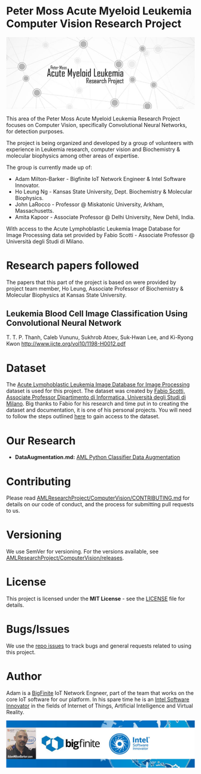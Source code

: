# Peter Moss Acute Myeloid Leukemia Computer Vision Research Project 

![Peter Moss Acute Myeloid Leukemia Computer Vision Research Project ](Media/Images/Banner-Social.jpg) 

This area of the Peter Moss Acute Myeloid Leukemia Research Project focuses on Computer Vision, specifically Convolutional Neural Networks, for detection purposes. 

The project is being organized and developed by a group of volunteers with experience in Leukemia research, computer vision and Biochemistry & molecular biophysics among other areas of expertise. 

The group is currently made up of:

- Adam Milton-Barker - Bigfinite IoT Network Engineer & Intel Software Innovator.
- Ho  Leung Ng - Kansas State University, Dept. Biochemistry & Molecular Biophysics.
- John LaRocco  -  Professor @ Miskatonic University, Arkham, Massachusetts.
- Amita Kapoor  -   Associate Professor @ Delhi University, New Dehli, India.

With access to the Acute Lymphoblastic Leukemia Image Database for Image Processing data set provided by Fabio Scotti - Associate Professor @ Università degli Studi di Milano.

# Research papers followed

The papers that this part of the project is based on were provided by project team member, Ho Leung, Associate Professor of Biochemistry & Molecular Biophysics at Kansas State University. 

## Leukemia Blood Cell Image Classification Using Convolutional Neural Network
T. T. P. Thanh, Caleb Vununu, Sukhrob Atoev, Suk-Hwan Lee, and Ki-Ryong Kwon 
http://www.ijcte.org/vol10/1198-H0012.pdf

# Dataset  

The [Acute Lymphoblastic Leukemia Image Database for Image Processing](https://homes.di.unimi.it/scotti/all/) dataset is used for this project. The dataset was created by [Fabio Scotti, Associate Professor Dipartimento di Informatica, Università degli Studi di Milano](https://homes.di.unimi.it/scotti/). Big thanks to Fabio for his research and time put in to creating the dataset and documentation, it is one of his personal projects. You will need to follow the steps outlined [here](https://homes.di.unimi.it/scotti/all/#download) to gain access to the dataset.

# Our Research

- __DataAugmentation.md:__ [AML Python Classifier Data Augmentation](https://github.com/AMLResearchProject/ComputerVision/blob/master/AML-Classifier/Python/DataAugmentation.ipynb)

# Contributing

Please read [AMLResearchProject/ComputerVision/CONTRIBUTING.md](https://github.com/AMLResearchProject/ComputerVision/blob/master/CONTRIBUTING.md "AMLResearchProject/ComputerVision/CONTRIBUTING.md") for details on our code of conduct, and the process for submitting pull requests to us.

# Versioning

We use SemVer for versioning. For the versions available, see [AMLResearchProject/ComputerVision/releases](https://github.com/AMLResearchProject/ComputerVision/releases "AMLResearchProject/ComputerVision/releases").

# License

This project is licensed under the **MIT License** - see the [LICENSE](https://github.com/AMLResearchProject/ComputerVision/blob/master/LICENSE "LICENSE") file for details.

# Bugs/Issues

We use the [repo issues](https://github.com/AMLResearchProject/ComputerVision/issues "repo issues") to track bugs and general requests related to using this project. 

# Author
Adam is a [BigFinite](https://www.bigfinite.com "BigFinite") IoT Network Engneer, part of the team that works on the core IoT software for our platform. In his spare time he is an [Intel Software Innovator](https://software.intel.com/en-us/intel-software-innovators/overview "Intel Software Innovator") in the fields of Internet of Things, Artificial Intelligence and Virtual Reality.

[![Adam Milton-Barker: BigFinte IoT Network Engineer & Intel® Software Innovator](Media/Images/Adam-Milton-Barker.jpg)](https://github.com/AdamMiltonBarker)